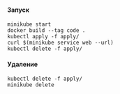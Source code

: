 #### Запуск
```console
minikube start  
docker build --tag code .  
kubectl apply -f apply/  
curl $(minikube service web --url)
kubectl delete -f apply/  
```
#### Удаление
```console
kubectl delete -f apply/
minikube delete
```
